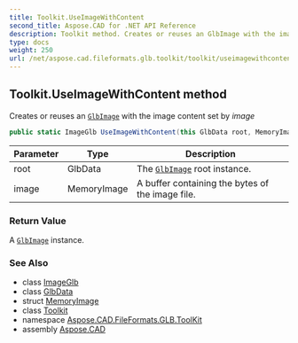 ```yaml
---
title: Toolkit.UseImageWithContent
second_title: Aspose.CAD for .NET API Reference
description: Toolkit method. Creates or reuses an GlbImage with the image content set by image
type: docs
weight: 250
url: /net/aspose.cad.fileformats.glb.toolkit/toolkit/useimagewithcontent/
---
```

## Toolkit.UseImageWithContent method

Creates or reuses an [`GlbImage`](../../../aspose.cad.fileformats.glb/glbimage/) with the image content set by *image*

```csharp
public static ImageGlb UseImageWithContent(this GlbData root, MemoryImage image)
```

| Parameter | Type | Description |
| --- | --- | --- |
| root | GlbData | The [`GlbImage`](../../../aspose.cad.fileformats.glb/glbimage/) root instance. |
| image | MemoryImage | A buffer containing the bytes of the image file. |

### Return Value

A [`GlbImage`](../../../aspose.cad.fileformats.glb/glbimage/) instance.

### See Also

* class [ImageGlb](../../../aspose.cad.fileformats.glb/imageglb/)
* class [GlbData](../../../aspose.cad.fileformats.glb/glbdata/)
* struct [MemoryImage](../../../aspose.cad.fileformats.glb.memory/memoryimage/)
* class [Toolkit](../)
* namespace [Aspose.CAD.FileFormats.GLB.ToolKit](../../toolkit/)
* assembly [Aspose.CAD](../../../)


